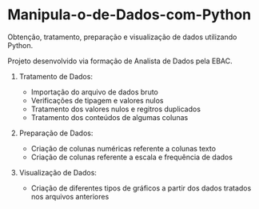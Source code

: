 # Manipula-o-de-Dados-com-Python
Obtenção, tratamento, preparação e visualização de dados utilizando Python.

Projeto desenvolvido via formação de Analista de Dados pela EBAC.

1. Tratamento de Dados:
   - Importação do arquivo de dados bruto
   - Verificações de tipagem e valores nulos
   - Tratamento dos valores nulos e regitros duplicados
   - Tratamento dos conteúdos de algumas colunas
  
2. Preparação de Dados:
   - Criação de colunas numéricas referente a colunas texto
   - Criação de colunas referente a escala e frequência de dados
  
3. Visualização de Dados:
   - Criação de diferentes tipos de gráficos a partir dos dados tratados nos arquivos anteriores

